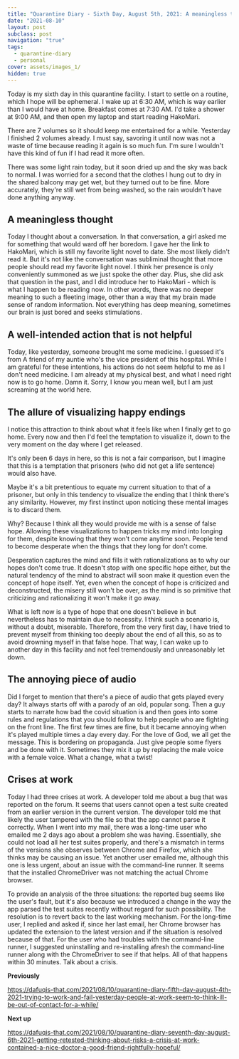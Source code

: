 ```yaml
---
title: "Quarantine Diary - Sixth Day, August 5th, 2021: A meaningless thought, A well-intended action that is not helpful, the allure of visualizing happy endings, the annoying piece of audio, crises at work"
date: "2021-08-10"
layout: post
subclass: post
navigation: "true"
tags:
  - quarantine-diary
  - personal
cover: assets/images_1/
hidden: true
---
```


Today is my sixth day in this quarantine facility. I start to settle on a routine, which I hope will be ephemeral. I wake up at 6:30 AM, which is way earlier than I would have at home. Breakfast comes at 7:30 AM. I'd take a shower at 9:00 AM, and then open my laptop and start reading HakoMari.

There are 7 volumes so it should keep me entertained for a while. Yesterday I finished 2 volumes already. I must say, savoring it until now was not a waste of time because reading it again is so much fun. I'm sure I wouldn't have this kind of fun if I had read it more often.

There was some light rain today, but it soon dried up and the sky was back to normal. I was worried for a second that the clothes I hung out to dry in the shared balcony may get wet, but they turned out to be fine. More accurately, they're still wet from being washed, so the rain wouldn't have done anything anyway.

## A meaningless thought

Today I thought about a conversation. In that conversation, a girl asked me for something that would ward off her boredom. I gave her the link to HakoMari, which is still my favorite light novel to date. She most likely didn't read it. But it's not like the conversation was subliminal thought that more people should read my favorite light novel. I think her presence is only conveniently summoned as we just spoke the other day. Plus, she did ask that question in the past, and I did introduce her to HakoMari - which is what I happen to be reading now. In other words, there was no deeper meaning to such a fleeting image, other than a way that my brain made sense of random information. Not everything has deep meaning, sometimes our brain is just bored and seeks stimulations.

## A well-intended action that is not helpful

Today, like yesterday, someone brought me some medicine. I guessed it's from A friend of my auntie who's the vice president of this hospital. While I am grateful for these intentions, his actions do not seem helpful to me as I don't need medicine. I am already at my physical best, and what I need right now is to go home. Damn it. Sorry, I know you mean well, but I am just screaming at the world here.

## The allure of visualizing happy endings

I notice this attraction to think about what it feels like when I finally get to go home. Every now and then I'd feel the temptation to visualize it, down to the very moment on the day where I get released.

It's only been 6 days in here, so this is not a fair comparison, but I imagine that this is a temptation that prisoners (who did not get a life sentence) would also have.

Maybe it's a bit pretentious to equate my current situation to that of a prisoner, but only in this tendency to visualize the ending that I think there's any similarity. However, my first instinct upon noticing these mental images is to discard them.

Why? Because I think all they would provide me with is a sense of false hope. Allowing these visualizations to happen tricks my mind into longing for them, despite knowing that they won't come anytime soon. People tend to become desperate when the things that they long for don't come.

Desperation captures the mind and fills it with rationalizations as to why our hopes don't come true. It doesn't stop with one specific hope either, but the natural tendency of the mind to abstract will soon make it question even the concept of hope itself. Yet, even when the concept of hope is criticized and deconstructed, the misery still won't be over, as the mind is so primitive that criticizing and rationalizing it won't make it go away.

What is left now is a type of hope that one doesn't believe in but nevertheless has to maintain due to necessity. I think such a scenario is, without a doubt, miserable. Therefore, from the very first day, I have tried to prevent myself from thinking too deeply about the end of all this, so as to avoid drowning myself in that false hope. That way, I can wake up to another day in this facility and not feel tremendously and unreasonably let down.

## The annoying piece of audio

Did I forget to mention that there's a piece of audio that gets played every day? It always starts off with a parody of an old, popular song. Then a guy starts to narrate how bad the covid situation is and then goes into some rules and regulations that you should follow to help people who are fighting on the front line. The first few times are fine, but it became annoying when it's played multiple times a day every day. For the love of God, we all get the message. This is bordering on propaganda. Just give people some flyers and be done with it. Sometimes they mix it up by replacing the male voice with a female voice. What a change, what a twist!

## Crises at work

Today I had three crises at work. A developer told me about a bug that was reported on the forum. It seems that users cannot open a test suite created from an earlier version in the current version. The developer told me that likely the user tampered with the file so that the app cannot parse it correctly. When I went into my mail, there was a long-time user who emailed me 2 days ago about a problem she was having. Essentially, she could not load all her test suites properly, and there's a mismatch in terms of the versions she observes between Chrome and Firefox, which she thinks may be causing an issue. Yet another user emailed me, although this one is less urgent, about an issue with the command-line runner. It seems that the installed ChromeDriver was not matching the actual Chrome browser.

To provide an analysis of the three situations: the reported bug seems like the user's fault, but it's also because we introduced a change in the way the app parsed the test suites recently without regard for such possibility. The resolution is to revert back to the last working mechanism. For the long-time user, I replied and asked if, since her last email, her Chrome browser has updated the extension to the latest version and if the situation is resolved because of that. For the user who had troubles with the command-line runner, I suggested uninstalling and re-installing afresh the command-line runner along with the ChromeDriver to see if that helps. All of that happens within 30 minutes. Talk about a crisis.

**Previously**

https://dafuqis-that.com/2021/08/10/quarantine-diary-fifth-day-august-4th-2021-trying-to-work-and-fail-yesterday-people-at-work-seem-to-think-ill-be-out-of-contact-for-a-while/

**Next up**

https://dafuqis-that.com/2021/08/10/quarantine-diary-seventh-day-august-6th-2021-getting-retested-thinking-about-risks-a-crisis-at-work-contained-a-nice-doctor-a-good-friend-rightfully-hopeful/
